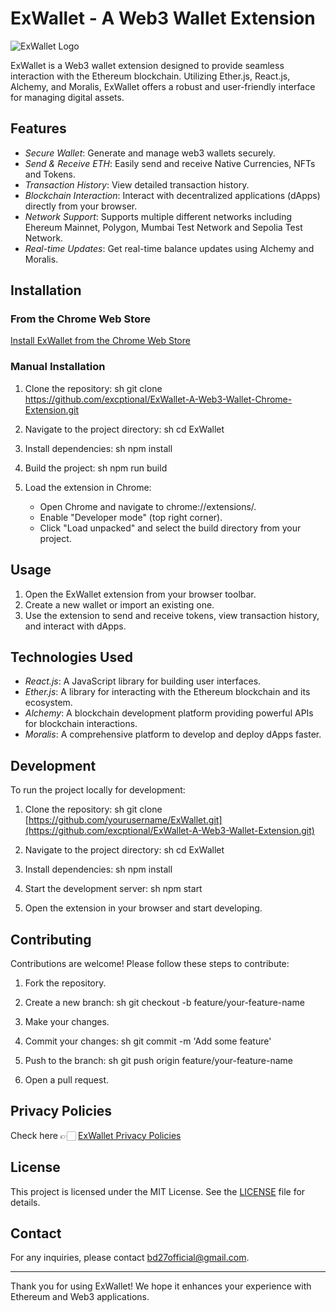 # ExWallet - A Web3 Wallet Extension

![ExWallet Logo](https://firebasestorage.googleapis.com/v0/b/ex-wallet-4cb90.appspot.com/o/temp%2Fex-wallet.png?alt=media&token=34fc3666-dc76-4d05-9ac4-6c79a15136a0)

ExWallet is a Web3 wallet extension designed to provide seamless interaction with the Ethereum blockchain. Utilizing Ether.js, React.js, Alchemy, and Moralis, ExWallet offers a robust and user-friendly interface for managing digital assets.

## Features

- *Secure Wallet*: Generate and manage web3 wallets securely.
- *Send & Receive ETH*: Easily send and receive Native Currencies, NFTs and Tokens.
- *Transaction History*: View detailed transaction history.
- *Blockchain Interaction*: Interact with decentralized applications (dApps) directly from your browser.
- *Network Support*: Supports multiple different networks including Ehereum Mainnet, Polygon, Mumbai Test Network and Sepolia Test Network.
- *Real-time Updates*: Get real-time balance updates using Alchemy and Moralis.

## Installation

### From the Chrome Web Store

[Install ExWallet from the Chrome Web Store](chrome-webstore-url)

### Manual Installation

1. Clone the repository:
    sh
    git clone https://github.com/excptional/ExWallet-A-Web3-Wallet-Chrome-Extension.git
    

2. Navigate to the project directory:
    sh
    cd ExWallet
    

3. Install dependencies:
    sh
    npm install
    

4. Build the project:
    sh
    npm run build
    

5. Load the extension in Chrome:
    - Open Chrome and navigate to chrome://extensions/.
    - Enable "Developer mode" (top right corner).
    - Click "Load unpacked" and select the build directory from your project.

## Usage

1. Open the ExWallet extension from your browser toolbar.
2. Create a new wallet or import an existing one.
3. Use the extension to send and receive tokens, view transaction history, and interact with dApps.

## Technologies Used

- *React.js*: A JavaScript library for building user interfaces.
- *Ether.js*: A library for interacting with the Ethereum blockchain and its ecosystem.
- *Alchemy*: A blockchain development platform providing powerful APIs for blockchain interactions.
- *Moralis*: A comprehensive platform to develop and deploy dApps faster.

## Development

To run the project locally for development:

1. Clone the repository:
    sh
    git clone [https://github.com/yourusername/ExWallet.git](https://github.com/excptional/ExWallet-A-Web3-Wallet-Extension.git)
    

2. Navigate to the project directory:
    sh
    cd ExWallet
    

3. Install dependencies:
    sh
    npm install
    

4. Start the development server:
    sh
    npm start
    

5. Open the extension in your browser and start developing.

## Contributing

Contributions are welcome! Please follow these steps to contribute:

1. Fork the repository.
2. Create a new branch:
    sh
    git checkout -b feature/your-feature-name
    
3. Make your changes.
4. Commit your changes:
    sh
    git commit -m 'Add some feature'
    
5. Push to the branch:
    sh
    git push origin feature/your-feature-name
    
6. Open a pull request.

## Privacy Policies

Check here 👉🏻 [ExWallet Privacy Policies](https://sites.google.com/view/ex-wallet-privacy-policies/home)

## License

This project is licensed under the MIT License. See the [LICENSE](LICENSE) file for details.

## Contact

For any inquiries, please contact [bd27official@gmail.com](mailto:bd27official@gmail.com).

---

Thank you for using ExWallet! We hope it enhances your experience with Ethereum and Web3 applications.
